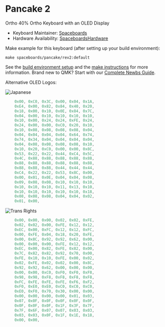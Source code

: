 # Pancake 2

Ortho 40% Ortho Keyboard with an OLED Display

* Keyboard Maintainer: [Spaceboards](https://github.com/Spaceboards)
* Hardware Availability: [SpaceboardsHardware](https://github.com/Spaceboards/SpaceboardsHardware/tree/master/Keyboards/Pancake/V2)

Make example for this keyboard (after setting up your build environment):

    make spaceboards/pancake/rev2:default

See the [build environment setup](https://docs.qmk.fm/#/getting_started_build_tools) and the [make instructions](https://docs.qmk.fm/#/getting_started_make_guide) for more information. Brand new to QMK? Start with our [Complete Newbs Guide](https://docs.qmk.fm/#/newbs).


Alternative OLED Logos:

![Japanese](https://i.imgur.com/g666Wvn.png)
```C
    0x00, 0xC0, 0x3C, 0x00, 0x04, 0x1A,
    0xE4, 0x00, 0x82, 0x84, 0x40, 0x20,
    0x18, 0x00, 0x10, 0x0E, 0x84, 0x7C,
    0x04, 0x00, 0x10, 0x10, 0x10, 0x10,
    0x10, 0x00, 0x24, 0x24, 0xFE, 0x24,
    0x24, 0x00, 0x00, 0xC0, 0x20, 0x10,
    0x10, 0x08, 0x08, 0x08, 0x08, 0x04,
    0x04, 0x04, 0x04, 0x04, 0x64, 0x74,
    0x74, 0x34, 0x04, 0x04, 0x04, 0x04,
    0x04, 0x08, 0x08, 0x08, 0x08, 0x10,
    0x10, 0x20, 0xC0, 0x00, 0x00, 0x8C,
    0x53, 0x22, 0x22, 0x44, 0xC4, 0x5C,
    0x4C, 0x88, 0x88, 0x88, 0x88, 0x88,
    0x88, 0x88, 0x88, 0x88, 0x88, 0x88,
    0x88, 0x88, 0x88, 0x44, 0x44, 0x44,
    0xC4, 0x22, 0x22, 0x53, 0x8C, 0x00,
    0x00, 0x01, 0x0E, 0x04, 0x04, 0x08,
    0x09, 0x08, 0x08, 0x10, 0x10, 0x10,
    0x10, 0x10, 0x10, 0x11, 0x13, 0x10,
    0x10, 0x10, 0x10, 0x10, 0x10, 0x18,
    0x08, 0x08, 0x08, 0x04, 0x04, 0x02,
    0x01, 0x00,
```
![Trans Rights](https://i.imgur.com/TijjY6j.png)

```c
    0x00, 0x00, 0x00, 0x02, 0x02, 0xFE,
    0x02, 0x02, 0x00, 0xFE, 0x12, 0x12,
    0xEC, 0x00, 0xFC, 0x12, 0x12, 0xFC,
    0x00, 0xFE, 0x04, 0x18, 0x20, 0xFE,
    0x00, 0x8C, 0x92, 0x92, 0x62, 0x00,
    0x00, 0x00, 0x00, 0xFE, 0x12, 0x12,
    0xEC, 0x00, 0x82, 0xFE, 0x82, 0x00,
    0x7C, 0x82, 0x82, 0x92, 0x70, 0x00,
    0xFE, 0x10, 0x10, 0xFE, 0x00, 0x02,
    0x02, 0xFE, 0x02, 0x02, 0x00, 0x8C,
    0x92, 0x92, 0x62, 0x00, 0x00, 0x00,
    0x00, 0x00, 0xC0, 0xF0, 0xF0, 0xF8,
    0x98, 0x98, 0xF8, 0xF8, 0xF8, 0xF8,
    0xFC, 0xFE, 0xFE, 0xFE, 0xF6, 0xF2,
    0xF0, 0xE0, 0xE0, 0xC0, 0xC0, 0xC0,
    0xE0, 0xF0, 0x70, 0x30, 0x00, 0x00,
    0x00, 0x00, 0x00, 0x00, 0x01, 0x03,
    0x07, 0x0F, 0x0F, 0x0F, 0x0F, 0x0F,
    0x0F, 0x0F, 0x0F, 0x1F, 0x3F, 0x7F,
    0x7F, 0x6F, 0x07, 0x07, 0x03, 0x03,
    0x03, 0x03, 0x0F, 0x1F, 0x1E, 0x18,
    0x00, 0x00,
```
